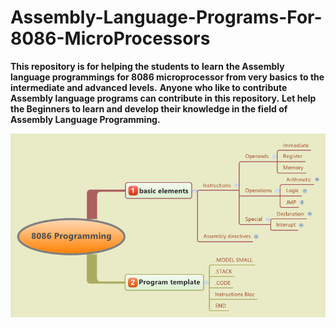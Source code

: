 # Assembly-Language-Programs-For-8086-MicroProcessors
**This repository is for helping the students to** **learn** **the Assembly language programmings for 8086 microprocessor from very basics** **to the intermediate and advanced levels.**
**Anyone who like to contribute Assembly language programs can contribute in this repository.**
**Let help the Beginners to learn and develop their knowledge in the field of Assembly Language Programming.**

![](https://github.com/akhilaku/Assembly-Language-Programs-For-8086-MicroProcessors/blob/master/8086-Programming1%20-%20Copy.png)

